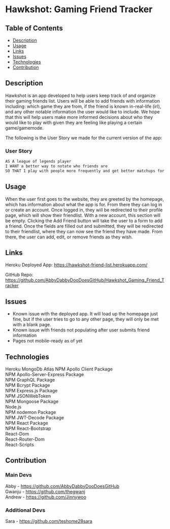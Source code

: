 # Hawkshot: Gaming Friend Tracker
## Table of Contents
- [Description](#description)
- [Usage](#usage)
- [Links](#links)
- [Issues](#issues)
- [Technologies](#technologies)
- [Contribution](#contribution)


## Description 
Hawkshot is an app developed to help users keep track of and organize their gaming friends list. Users will be able to add friends with information including: which game they are from, if the friend is known in-real-life (irl), and any other notable information the user would like to include. We hope that this will help users make more informed decisions about who they would like to play with given they are feeling like playing a certain game/gamemode.

The following is the User Story we made for the current version of the app:
### User Story

```md
AS A league of legends player
I WANT a better way to notate who friends are
SO THAT I play with people more frequently and get better matchups for my game mode
```

## Usage
When the user first goes to the website, they are greeted by the homepage, which has information about what the app is for. From there they can log in or create an account. Once logged in, they will be redirected to their profile page, which will show their friendlist. With a new account, this section will be empty. Clicking the Add Friend button will take the user to a form to add a friend. Once the fields are filled out and submitted, they will be redirected to their friendlist, where they can now see the friend they have made. From there, the user can add, edit, or remove friends as they wish.

## Links
Heroku Deployed App: https://hawkshot-friend-list.herokuapp.com/

GitHub Repo: https://github.com/AbbyDabbyDooDoesGitHub/Hawkshot_Gaming_Friend_Tracker

## Issues
- Known issue with the deployed app. It will load up the homepage just fine, but if the user tries to go to any other page, they will only be met with a blank page.
- Known issue with friends not populating after user submits friend information
- Pages not mobile-ready as of yet

## Technologies
Heroku
MongoDb Atlas
NPM Apollo Client Package <br />
NPM Apollo-Server-Express Package<br />
NPM GraphQL Package<br />
NPM Bcrypt Package<br />
NPM Express.js Package<br />
NPM JSONWebToken<br />
NPM Mongoose Package<br />
Node.js<br />
NPM nodemon Package<br />
NPM JWT-Decode Package<br />
NPM React Package<br />
NPM React-Bootstrap<br />
React-Dom<br />
React-Router-Dom<br />
React-Scripts

## Contribution

### Main Devs

Abby - https://github.com/AbbyDabbyDooDoesGitHub<br />
Gwanju - https://github.com/thegwanj<br />
Andrew - https://github.com/Jinnywoo


### Additional Devs

Sara   - https://github.com/teshome28sara
